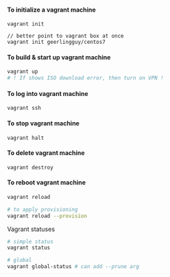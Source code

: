 #### To initialize a vagrant machine

```
vagrant init

// better point to vagrant box at once
vagrant init geerlingguy/centos7
```

#### To build & start up vagrant machine

```bash
vagrant up
# ! If shows ISO download error, then turn on VPN !
```

#### To log into vagrant machine

```
vagrant ssh
```

#### To stop vagrant machine

```
vagrant halt
```

#### To delete vagrant machine

```
vagrant destroy
```

#### To reboot vagrant machine

```bash
vagrant reload

# to apply provisioning
vagrant reload --provision
```

Vagrant statuses

```bash
# simple status
vagrant status

# global
vagrant global-status # can add --prune arg
```

